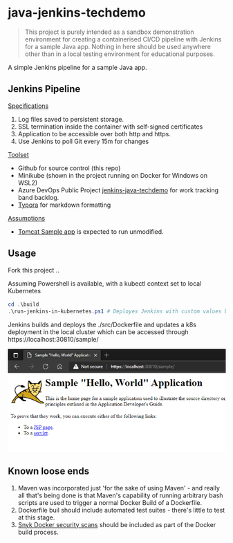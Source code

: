 # java-jenkins-techdemo
> This project is purely intended as a sandbox demonstration environment for creating a containerised CI/CD pipeline with Jenkins for a sample Java app. Nothing in here should be used anywhere other than in a local testing environment for educational purposes.

A simple Jenkins pipeline for a sample Java app.



## Jenkins Pipeline

<u>Specifications</u>

1. Log  files saved to persistent storage.
2. SSL termination inside the container with self-signed certificates
3. Application to be accessible over both http and https.
4. Use Jenkins to poll Git every 15m for changes

<u>Toolset</u>

- Github for source control (this repo)
- Minikube (shown in the project running on Docker for Windows on WSL2)
- Azure DevOps Public Project [jenkins-java-techdemo](https://dev.azure.com/cronjevh-techdemo/jenkins-java-techdemo) for work tracking band backlog.
- [Typora](https://typora.io/) for markdown formatting

<u>Assumptions</u>

- [Tomcat Sample app](https://tomcat.apache.org/tomcat-8.5-doc/appdev/sample/) is expected to run unmodified. 

## Usage

Fork this project .. 

Assuming Powershell is available, with a kubectl context set to local Kubernetes

```powershell
cd .\build
.\run-jenkins-in-kubernetes.ps1 # Deployes Jenkins with custom values based on official repo
```

Jenkins builds and deploys the ./src/Dockerfile and updates a k8s deployment in the local cluster which can be accessed through https://localhost:30810/sample/

![image-20210901131904263](./doc/images/README/image-20210901131904263.png)

## Known loose ends

1. Maven was incorporated just 'for the sake of using Maven' - and really all that's being done is that Maven's capability of running arbitrary bash scripts are used to trigger a normal Docker Build of a Dockerfile. 
2. Dockerfile buil should include automated test suites - there's little to test at this stage.
3. [Snyk Docker security scans](https://dev.azure.com/cronjevh-techdemo/jenkins-java-techdemo/_workitems/edit/18) should be included as part of the Docker build process.


